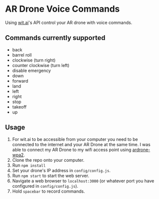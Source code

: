 # AR Drone Voice Commands

Using [wit.ai](wit.ai)'s API control your AR drone with voice commands.

## Commands currently supported

- back
- barrel roll
- clockwise (turn right)
- counter clockwise (turn left)
- disable emergency
- down
- forward
- land
- left
- right
- stop
- takeoff
- up

## Usage

1. For wit.ai to be accessible from your computer you need to be connected to the internet and your AR Drone at the same time.  I was able to connect my AR Drone to my wifi access point using [ardrone-wpa2](https://github.com/daraosn/ardrone-wpa2).
2. Clone the repo onto your computer.
3. Run `npm install`
4. Set your drone's IP address in `config/config.js`.
5. Run `npm start` to start the web server.
4. Navigate a web browser to `localhost:3000` (or whatever port you have configured in `config/config.js`).
5. Hold `spacebar` to record commands.
